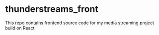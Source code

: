 # thunderstreams_front
This repo contains frontend source code for my media streaming project build on React
